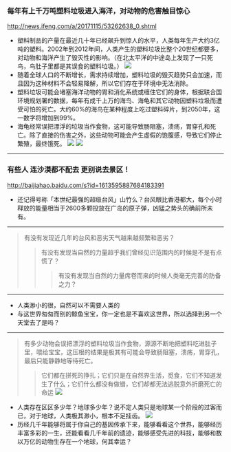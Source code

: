### 每年有上千万吨塑料垃圾进入海洋，对动物的危害触目惊心
http://news.ifeng.com/a/20171115/53262638_0.shtml
- 塑料制品的产量在最近几十年已经飙升到惊人的水平，人类每年生产大约3亿吨的塑料。2002年到2012年间，人类产生的塑料垃圾比整个20世纪都要多，对动物和海洋产生了毁灭性的影响。（在北太平洋的中途岛上发现了一只死鸟，鸟肚子里都是其误食的塑料垃圾。）
![](http://p0.ifengimg.com/pmop/2017/1115/872CBEA1277AE90D77B2B8A7BB98479CBE9DBCC3_size88_w640_h487.jpeg)
- 随着全球人口的不断增长，需求持续增加，塑料垃圾的毁灭趋势只会加速，而且因为这种材料不会轻易降解，所以它们存在于环境中无法消除。
- 塑料垃圾可能会堵塞海洋动物的胃和消化系统或缠住它们的身体，根据联合国环境规划署的数据，每年有成千上万的海鸟、海龟和其它动物因塑料垃圾而遭受可怕的死亡。大约60%的海鸟在某种程度上吃过塑料碎片，到2050年，这一数字将增加到99%。
- 海龟经常误把漂浮的垃圾当作食物，这可能导致肠阻塞，溃疡，胃穿孔和死亡。除了直接的伤害之外，这些动物可能会产生虚假的饱腹感，导致它们停止繁殖，最终饿死。
![](http://p0.ifengimg.com/pmop/2017/1115/302579964A9B8F5E3FD1F07F997743645D2993DF_size20_w303_h378.jpeg)
![](http://p0.ifengimg.com/pmop/2017/1115/B1A5C18BE88C9F0A66A80BC3D1B992724CED1F79_size53_w640_h432.jpeg)
---
### 有些人 连沙漠都不配去 更别说去景区！
http://baijiahao.baidu.com/s?id=1613595887684183391
- 还记得号称「本世纪最强的超级台风」山竹么？台风眼比香港都大，每个小时释放的能量相当于2600多颗投放在广岛的原子弹，凶猛之势头的确前所未有。
---
>有没有发现近几年的台风和恶劣天气越来越频繁和恶劣？
>>有没有发现当自然的力量超乎我们曾经见识范围内的时候是不是有点慌了？
>>>有没有发现当自然的力量席卷而来的时候人类毫无完善的防备之力？
---
- 人类渺小的很，自然可以不需要人类的
- 与这世界匆匆而别的鲸鱼宝宝，你一定也是不喜欢这世界，所以选择到另一个天堂去了是吗？
---
>有多少动物会误把漂浮的塑料垃圾当作食物，源源不断地把塑料吃进肚子里，喂给宝宝，这压根的结果是极其有可能会导致肠阻塞，溃疡，胃穿孔，最后只能静静地等待死亡。
>>它们都在拼死的挣扎；它们只是在自然界生活，觅食，它们不知道发生了什么；它们什么都没有做错，它们却都无法逃脱意外折磨死亡的命运
![](http://t11.baidu.com/it/u=3958113244,1021869870&fm=173&app=25&f=JPEG?w=639&h=900&s=2AB85B855A323694919580970300D0C3)
- 人类存在区区多少年？地球多少年？说不定人类只是地球某一个阶段的过客而已，对于地球，人类极其渺小，根本不足挂齿。
![](http://t11.baidu.com/it/u=1807798918,923635877&fm=173&app=25&f=JPEG?w=637&h=425&s=BE724D814D1236D00055DD0803003090)
- 历经几千年能够将属于你自己的基因传承下来，能够看看这个世界，能够经历丰富多彩的一生，还能看看几千年前的遗迹，能够感受先进的科技，能够和数以万亿的动物生存在一个地球，何其幸运？